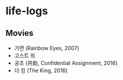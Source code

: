 # life-logs

## Movies
* 가면 (Rainbow Eyes, 2007)
* 고스트 워
* 공조 (共助, Confidential Assignment, 2016)
* 더 킹 (The King, 2016)
